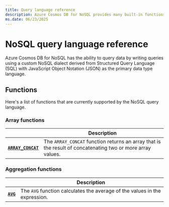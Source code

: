 ```yaml
---
title: Query language reference
description: Azure Cosmos DB for NoSQL provides many built-in functions for common tasks across a wide variety of categories.
ms.date: 06/23/2025
---
```


# NoSQL query language reference

Azure Cosmos DB for NoSQL has the ability to query data by writing queries using a custom NoSQL dialect derived from Structured Query Language (SQL) with JavaScript Object Notation (JSON) as the primary data type language.

## Functions

Here's a list of functions that are currently supported by the NoSQL query language.

### Array functions

| | Description |
| --- | --- |
| **[`ARRAY_CONCAT`](array-concat.md.md)** | The `ARRAY_CONCAT` function returns an array that is the result of concatenating two or more array values. |

### Aggregation functions

| | Description |
| --- | --- |
| **[`AVG`](avg.md.md)** | The `AVG` function calculates the average of the values in the expression. |
